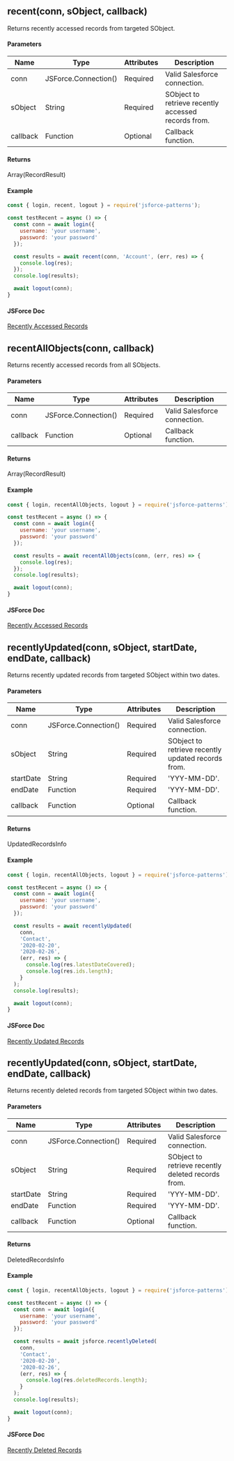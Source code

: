 ## recent(conn, sObject, callback)
Returns recently accessed records from targeted SObject.

#### Parameters
Name | Type | Attributes | Description 
--- | --- | --- | ---
conn | JSForce.Connection() | Required | Valid Salesforce connection.
sObject | String | Required | SObject to retrieve recently accessed records from.
callback | Function | Optional | Callback function.

#### Returns
Array(RecordResult)

#### Example
```javascript
const { login, recent, logout } = require('jsforce-patterns');

const testRecent = async () => {
  const conn = await login({ 
    username: 'your username', 
    password: 'your password' 
  });

  const results = await recent(conn, 'Account', (err, res) => {
    console.log(res);
  });
  console.log(results);

  await logout(conn);
}
```
#### JSForce Doc
[Recently Accessed Records](https://jsforce.github.io/document/#recently-accessed-records)

## recentAllObjects(conn, callback)
Returns recently accessed records from all SObjects.

#### Parameters
Name | Type | Attributes | Description 
--- | --- | --- | ---
conn | JSForce.Connection() | Required | Valid Salesforce connection.
callback | Function | Optional | Callback function.

#### Returns
Array(RecordResult)

#### Example
```javascript
const { login, recentAllObjects, logout } = require('jsforce-patterns');

const testRecent = async () => {
  const conn = await login({ 
    username: 'your username', 
    password: 'your password' 
  });

  const results = await recentAllObjects(conn, (err, res) => {
    console.log(res);
  });
  console.log(results);

  await logout(conn);
}
```
#### JSForce Doc
[Recently Accessed Records](https://jsforce.github.io/document/#recently-accessed-records)

## recentlyUpdated(conn, sObject, startDate, endDate, callback)
Returns recently updated records from targeted SObject within two dates.

#### Parameters
Name | Type | Attributes | Description 
--- | --- | --- | ---
conn | JSForce.Connection() | Required | Valid Salesforce connection.
sObject | String | Required | SObject to retrieve recently updated records from.
startDate | String | Required | 'YYY-MM-DD'.
endDate | Function | Required | 'YYY-MM-DD'.
callback | Function | Optional | Callback function.

#### Returns
UpdatedRecordsInfo

#### Example
```javascript
const { login, recentAllObjects, logout } = require('jsforce-patterns');

const testRecent = async () => {
  const conn = await login({ 
    username: 'your username', 
    password: 'your password' 
  });

  const results = await recentlyUpdated(
    conn,
    'Contact',
    '2020-02-20',
    '2020-02-26',
    (err, res) => {
      console.log(res.latestDateCovered);
      console.log(res.ids.length);
    }
  );
  console.log(results);

  await logout(conn);
}
```
#### JSForce Doc
[Recently Updated Records](https://jsforce.github.io/document/#recently-updated-records)

## recentlyUpdated(conn, sObject, startDate, endDate, callback)
Returns recently deleted records from targeted SObject within two dates.

#### Parameters
Name | Type | Attributes | Description 
--- | --- | --- | ---
conn | JSForce.Connection() | Required | Valid Salesforce connection.
sObject | String | Required | SObject to retrieve recently deleted records from.
startDate | String | Required | 'YYY-MM-DD'.
endDate | Function | Required | 'YYY-MM-DD'.
callback | Function | Optional | Callback function.

#### Returns
DeletedRecordsInfo

#### Example
```javascript
const { login, recentAllObjects, logout } = require('jsforce-patterns');

const testRecent = async () => {
  const conn = await login({ 
    username: 'your username', 
    password: 'your password' 
  });

  const results = await jsforce.recentlyDeleted(
    conn,
    'Contact',
    '2020-02-20',
    '2020-02-26',
    (err, res) => {
      console.log(res.deletedRecords.length);
    }
  );
  console.log(results);

  await logout(conn);
}
```
#### JSForce Doc
[Recently Deleted Records](https://jsforce.github.io/document/#recently-deleted-records)